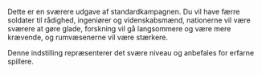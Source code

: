 Dette er en sværere udgave af standardkampagnen. Du vil have færre
soldater til rådighed, ingeniører og videnskabsmænd, nationerne vil være
sværere at gøre glade, forskning vil gå langsommere og være mere
krævende, og rumvæsenerne vil være stærkere.

Denne indstilling repræsenterer det svære niveau og anbefales for
erfarne spillere.